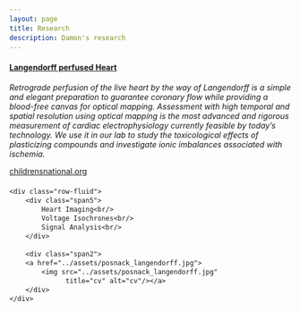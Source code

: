 ```yaml
---
layout: page
title: Research
description: Damon's research
---
```




#### <u>Langendorff perfused Heart</u>
*Retrograde perfusion of the live heart by the way of Langendorff is a simple and elegant preparation to guarantee coronary flow while providing a blood-free canvas for optical mapping. Assessment with high temporal and spatial resolution using optical mapping is the most advanced and rigorous measurement of cardiac electrophysiology currently feasible by today’s technology. We use it in our lab to study the toxicological effects of plasticizing compounds and investigate ionic imbalances associated with ischemia.*

[childrensnational.org](childrensnational.org)
<div class="container">
<h4><a name="Results"></a></h4>

    <div class="row-fluid">
        <div class="span5">
            Heart Imaging<br/>
            Voltage Isochrones<br/>
            Signal Analysis<br/>
        </div>

        <div class="span2">
        <a href="../assets/posnack_langendorff.jpg">
            <img src="../assets/posnack_langendorff.jpg"
                  title="cv" alt="cv"/></a>
        </div>
    </div>
</div>

<!-- Note: this is how to write a comment in HTML. Everything in here won't show up on your webpage.-->

<!--
To increase the size of the title, use fewer # in front of the paper title.
To decrease the size of the title, use more #. 
To remove the italics, remove the * before and after the description
To remove the underline from the title, remove the <u> tags (<u> and </u>)
-->	